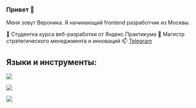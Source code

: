 ### Привет 👋

Меня зовут Вероника. Я начинающий frontend разработчик из Москвы.

🔭 Студентка курса веб-разработки от Яндекс.Практикума
🌱 Магистр стратегического менеджмента и инноваций
📫 [Telegram](t.me/mysterynorsolved)

## Языки и инструменты:

![](https://github-profile-summary-cards.vercel.app/api/cards/profile-details?username=delioncourts&theme=nord_bright)

![](https://github-profile-summary-cards.vercel.app/api/cards/most-commit-language?username=delioncourts&theme=nord_bright)

![](https://github-profile-summary-cards.vercel.app/api/cards/stats?username=delioncourts&theme=nord_bright)


<!--
**delioncourts/delioncourts** is a ✨ _special_ ✨ repository because its `README.md` (this file) appears on your GitHub profile.

Here are some ideas to get you started:

- 🔭 Студентка курса веб-разработки от Яндекс.Практикума
- 🌱 I’m currently learning ...
- 👯 I’m looking to collaborate on ...
- 🤔 I’m looking for help with ...
- 💬 Ask me about ...
- 📫 How to reach me: ...
- 😄 Pronouns: ...
- ⚡ Fun fact: ...
-->
